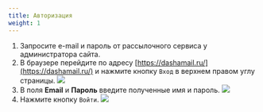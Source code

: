 ```yaml
---
title: Авторизация
weight: 1
---
```



1. Запросите e-mail и пароль от рассылочного сервиса у администратора сайта.
2. В браузере перейдите по адресу [https://dashamail.ru/](https://dashamail.ru/) и нажмите кнопку `Вход` в верхнем правом углу страницы. ![](../img/dashamail_main_page.png)
3. В поля **Email** и **Пароль** введите полученные имя и пароль. ![](../img/dashamail_login_page_user_password_fields.png)
4. Нажмите кнопку `Войти`. ![](../img/dashamail_login_page_enter_btn.png)